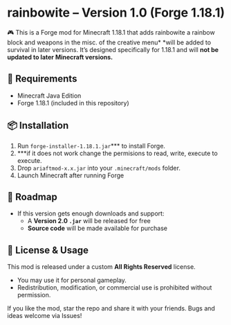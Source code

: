 # rainbowite – Version 1.0 (Forge 1.18.1)

🎮 This is a Forge mod for Minecraft 1.18.1 that adds rainbowite a rainbow block and weapons in the misc. of the creative menu* *will be added to survival in later versions. It’s designed specifically for 1.18.1 and will **not be updated to later Minecraft versions.**

## 🔧 Requirements
- Minecraft Java Edition 
- Forge 1.18.1 (included in this repository)

## 📦 Installation
1. Run `forge-installer-1.18.1.jar`*** to install Forge.
2. ***if it does not work change the permisions to read, write, execute to execute.
3. Drop `ariaftmod-x.x.jar` into your `.minecraft/mods` folder.
4. Launch Minecraft after running Forge

## 🚀 Roadmap
- If this version gets enough downloads and support:
  - A **Version 2.0 `.jar`** will be released for free
  - **Source code** will be made available for purchase

## 🚫 License & Usage
This mod is released under a custom **All Rights Reserved** license.  
- You may use it for personal gameplay.
- Redistribution, modification, or commercial use is prohibited without permission.

If you like the mod, star the repo and share it with your friends. Bugs and ideas welcome via Issues!
